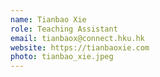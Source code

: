 ```yaml
---
name: Tianbao Xie
role: Teaching Assistant
email: tianbaox@connect.hku.hk
website: https://tianbaoxie.com
photo: tianbao_xie.jpeg
---
```

